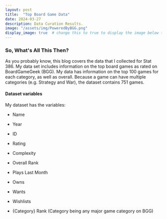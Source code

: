 ```yaml
---
layout: post
title:  "Top Board Game Data" 
date: 2024-03-27
description: Data Curation Results.   
image: "/assets/img/PoweredByBGG.png"
display_image: true  # change this to true to display the image below the banner 
---
```


### So, What's All This Then?

As you probably know, this blog covers the data that I collected for Stat 386. My data set includes information on the top board games as rated on BoardGameGeek (BGG). My data has information on the top 100 games for each category, as well as overall. Because a game can have multiple categories (e.g. Strategy and War), the dataset contains 751 games.

#### Dataset variables

My dataset has the variables:

- Name

- Year

- ID

- Rating

- Complexity

- Overall Rank

- Plays Last Month

- Owns

- Wants

- Wishlists

- {Category} Rank (Category being any major game category on BGG)
